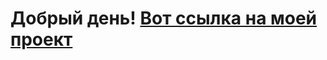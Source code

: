 <h1 align="left">Добрый день! <a href=https://github.com/MedvedevD790/slozhno-sosredotochitsya.git target="_blank">Вот ссылка на моей проект</a> 